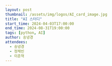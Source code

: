```yaml
---
layout: post
thumbnail: /assets/img/logos/AI_card_image.jpg
title: "AI 스터디"
start_time: 2024-04-03T17:00:00
end_time: 2024-08-31T19:00:00
tags: [python, AI]
author: 송녕경
attendees:
  - 송녕경
  - 정채빈
  - 이준혁
---
```

